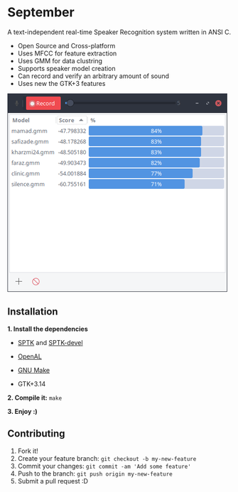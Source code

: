#       September

A text-independent real-time Speaker Recognition system written in ANSI C.


- Open Source and Cross-platform
- Uses MFCC for feature extraction
- Uses GMM for data clustring
- Supports speaker model creation
- Can record and verify an arbitrary amount of sound
- Uses new the GTK+3 features

![alt text](screenshots/2.6.png)


## Installation
**1. Install the dependencies**


- [SPTK] and [SPTK-devel]



- [OpenAL]



- [GNU Make]



- GTK+3.14



**2. Compile it:**  `make`




**3. Enjoy :)**




[SPTK]: http://sp-tk.sourceforge.net/
[SPTK-devel]: https://github.com/r9y9/SPTK
[OpenAL]: https://openal.org/downloads/
[GNU Make]: https://www.gnu.org/software/make/

## Contributing
1. Fork it!
2. Create your feature branch:  `git checkout -b my-new-feature`
3. Commit your changes:  `git commit -am 'Add some feature'`
4. Push to the branch:  `git push origin my-new-feature`
5. Submit a pull request :D

